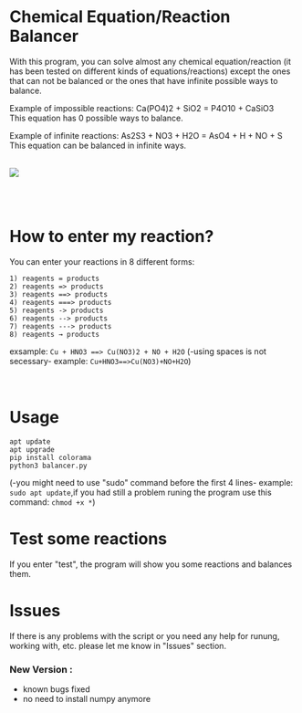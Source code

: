 # Chemical Equation/Reaction Balancer
With this program, you can solve almost any chemical equation/reaction (it has been tested on different kinds of equations/reactions) except the ones that can not be balanced or the ones that have infinite possible ways to balance.

Example of impossible reactions: Ca(PO4)2 + SiO2 = P4O10 + CaSiO3  
This equation has 0 possible ways to balance.

Example of infinite reactions: As2S3 + NO3 + H2O = AsO4 + H + NO + S  
This equation can be balanced in infinite ways.
<br/>
<br/>

![](https://media0.giphy.com/media/GImYsgPCwvbzQFM1dj/giphy.gif)

<br/>
<br/>

# How to enter my reaction?
You can enter your reactions in 8 different forms:
```
1) reagents = products
2) reagents => products
3) reagents ==> products
4) reagents ===> products
5) reagents -> products
6) reagents --> products
7) reagents ---> products
8) reagents → products
```
exsample: `Cu + HNO3 ==> Cu(NO3)2 + NO + H2O`
(-using spaces is not secessary- example: `Cu+HNO3==>Cu(NO3)+NO+H2O`)
<br/>
<br/>
<br/>

# Usage 
```
apt update
apt upgrade
pip install colorama
python3 balancer.py
```
(-you might need to use "sudo" command before the first 4 lines- example: `sudo apt update`,if you had still a problem runing the program use this command: `chmod +x *`)

# Test some reactions
If you enter "test", the program will show you some reactions and balances them.
<br/>

# Issues
If there is any problems with the script or you need any help for runung, working with, etc. please let me know in "Issues" section.

### New Version :
   - known bugs fixed
   - no need to install numpy anymore
